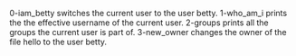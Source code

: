 0-iam_betty switches the current user to the user betty.
1-who_am_i prints the the effective username of the current user.
2-groups prints all the groups the current user is part of.
3-new_owner changes the owner of the file hello to the user betty.
